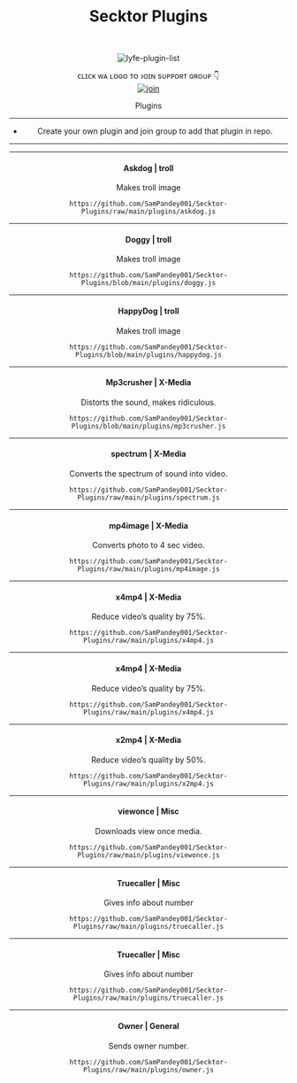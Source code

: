 
<h1 align="center"> Secktor Plugins </h1>
<div align="center">
<br /> 
<p align="center"> <img src="https://komarev.com/ghpvc/?username=SamPandey001&label=Visitors%20count&color=10d9c3&style=plastic" alt="lyfe-plugin-list" /> </p>

ᴄʟɪᴄᴋ ᴡᴀ ʟᴏɢᴏ ᴛᴏ ᴊᴏɪɴ sᴜᴘᴘᴏʀᴛ ɢʀᴏᴜᴘ 👇 
<br> [![join](https://raw.githubusercontent.com/SecktorBot/Brandimages/main/secktor.png)](https://chat.whatsapp.com/Bl2F9UTVU4CBfZU6eVnrbCl)
  <div align="center"  
<h4 align="center">Plugins</h1>

---

- Create your own plugin and join group to add that plugin in repo.

---

---

<h4 align="center">  Askdog  | troll </h1>

Makes troll image
```
https://github.com/SamPandey001/Secktor-Plugins/raw/main/plugins/askdog.js
```
---

<h4 align="center">  Doggy  | troll </h1>

Makes troll image
```
https://github.com/SamPandey001/Secktor-Plugins/blob/main/plugins/doggy.js
```

---

<h4 align="center">  HappyDog  | troll </h1>

Makes troll image
```
https://github.com/SamPandey001/Secktor-Plugins/blob/main/plugins/happydog.js
```

---

<h4 align="center">  Mp3crusher  | X-Media </h1>

Distorts the sound, makes ridiculous.
```
https://github.com/SamPandey001/Secktor-Plugins/blob/main/plugins/mp3crusher.js
```

---

<h4 align="center">  spectrum | X-Media </h1>

Converts the spectrum of sound into video.
```
https://github.com/SamPandey001/Secktor-Plugins/raw/main/plugins/spectrum.js
```

---

<h4 align="center">  mp4image  | X-Media </h1>

Converts photo to 4 sec video.
```
https://github.com/SamPandey001/Secktor-Plugins/raw/main/plugins/mp4image.js
```
---

<h4 align="center">  x4mp4 | X-Media </h1>

Reduce video’s quality by 75%.
```
https://github.com/SamPandey001/Secktor-Plugins/raw/main/plugins/x4mp4.js
```

---

<h4 align="center">  x4mp4 | X-Media </h1>

Reduce video’s quality by 75%.
```
https://github.com/SamPandey001/Secktor-Plugins/raw/main/plugins/x4mp4.js
```

---

<h4 align="center">  x2mp4 | X-Media </h1>

Reduce video’s quality by 50%.
```
https://github.com/SamPandey001/Secktor-Plugins/raw/main/plugins/x2mp4.js
```

---

<h4 align="center">  viewonce | Misc </h1>

Downloads view once media.
```
https://github.com/SamPandey001/Secktor-Plugins/raw/main/plugins/viewonce.js
```

---

<h4 align="center">  Truecaller | Misc </h1>

Gives info about number
```
https://github.com/SamPandey001/Secktor-Plugins/raw/main/plugins/truecaller.js
```

---

<h4 align="center">  Truecaller | Misc </h1>

Gives info about number
```
https://github.com/SamPandey001/Secktor-Plugins/raw/main/plugins/truecaller.js
```

---

<h4 align="center">  Owner | General </h1>

Sends owner number.
```
https://github.com/SamPandey001/Secktor-Plugins/raw/main/plugins/owner.js
```

